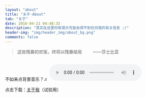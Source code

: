 ```yaml
---
layout: "about"
title: "关于·About"
tab: "关于"
date: 2016-04-21 04:48:33
description: "其实在这里你有很大可能会得不到任何我的有关信息 ;)"
header-img: "img/header_img/about_bg.png"
comments: false
---
```


> 这些残暴的欢愉，终将以残暴结局 &emsp;&emsp; ——莎士比亚

<br>
不如来点背景音乐？♬
<audio src="/music/Exit Music (For a Film).mp3" controls="controls">
    哭泣 :-( ，你的垃圾浏览器不支持音频播放。
</audio>

点击下载：<a href="/files/about_me.txt" download="关于我">关于我</a>（试验用）